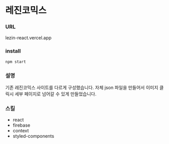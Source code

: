 # 레진코믹스

### URL
lezin-react.vercel.app

### install
    npm start
    

### 설명
기존 레진코믹스 사이트를 다르게 구성했습니다. 자체 json 파일을 만들어서 이미지 클릭시 세부 페이지로 넘어갈 수 있게 만들었습니다. 

### 스킬
- react
- firebase
- context
- styled-components